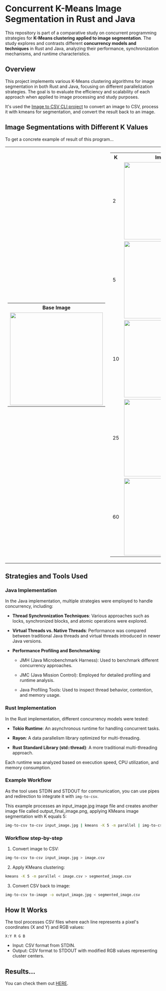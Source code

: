 # Concurrent K-Means Image Segmentation in Rust and Java

This repository is part of a comparative study on concurrent programming strategies for **K-Means clustering applied to image segmentation**. The study explores and contrasts different **concurrency models and techniques** in Rust and Java, analyzing their performance, synchronization mechanisms, and runtime characteristics.

## Overview

This project implements various K-Means clustering algorithms for image segmentation in both Rust and Java, focusing on different parallelization strategies. The goal is to evaluate the efficiency and scalability of each approach when applied to image processing and study purposes.

It's used the [Image to CSV CLI project](https://github.com/talis-fb/img-to-csv) to convert an image to CSV, process it with kmeans for segmentation, and convert the result back to an image.

## Image Segmentations with Different K Values

To get a concrete example of result of this program...

<table>
  <tr>
    <td>
      <table>
        <tr><th>Base Image</th></tr>
        <tr><td><img src="https://res.cloudinary.com/dfjn94vg8/image/upload/v1716473684/kmeans/input.jpg" height="300px"></td></tr>
      </table>
    </td>
    <td>
      <table>
        <tr><th>K</th><th>Image</th></tr>
        <tr><td>2</td><td><img src="https://res.cloudinary.com/dfjn94vg8/image/upload/v1716473684/kmeans/output_2.jpg" height="250px"></td></tr>
        <tr><td>5</td><td><img src="https://res.cloudinary.com/dfjn94vg8/image/upload/v1716473684/kmeans/output_5.jpg" height="250px"></td></tr>
        <tr><td>10</td><td><img src="https://res.cloudinary.com/dfjn94vg8/image/upload/v1716473684/kmeans/output_10.jpg" height="250px"></td></tr>
        <tr><td>25</td><td><img src="https://res.cloudinary.com/dfjn94vg8/image/upload/v1716473684/kmeans/output_25.jpg" height="250px"></td></tr>
        <tr><td>60</td><td><img src="https://res.cloudinary.com/dfjn94vg8/image/upload/v1716473684/kmeans/output_60.jpg" height="250px"></td></tr>
      </table>
    </td>
  </tr>
</table>

## Strategies and Tools Used

### Java Implementation

In the Java implementation, multiple strategies were employed to handle concurrency, including:

* **Thread Synchronization Techniques**: Various approaches such as locks, synchronized blocks, and atomic operations were explored.

* **Virtual Threads vs. Native Threads**: Performance was compared between traditional Java threads and virtual threads introduced in newer Java versions.

* **Performance Profiling and Benchmarking**:

  * JMH (Java Microbenchmark Harness): Used to benchmark different concurrency approaches.

  * JMC (Java Mission Control): Employed for detailed profiling and runtime analysis.

  * Java Profiling Tools: Used to inspect thread behavior, contention, and memory usage.

### Rust Implementation

In the Rust implementation, different concurrency models were tested:

  * **Tokio Runtime**: An asynchronous runtime for handling concurrent tasks.

  * **Rayon**: A data parallelism library optimized for multi-threading.

  * **Rust Standard Library (std::thread)**: A more traditional multi-threading approach.

Each runtime was analyzed based on execution speed, CPU utilization, and memory consumption.

### Example Workflow
As the tool uses STDIN and STDOUT for communication, you can use pipes and redirection to integrate it with `img-to-csv`.

This example processes an input_image.jpg image file and creates another image file called output_final_image.png, applying KMeans image segmentation with K equals 5:
```sh
img-to-csv to-csv input_image.jpg | kmeans -K 5 -m parallel | img-to-csv to-image -o output_final_image.png
```

### Workflow step-by-step
1. Convert image to CSV:
```sh
img-to-csv to-csv input_image.jpg > image.csv
```
2. Apply KMeans clustering:
```sh
kmeans -K 5 -m parallel < image.csv > segmented_image.csv
```
3. Convert CSV back to image:
```sh
img-to-csv to-image -o output_image.jpg < segmented_image.csv
```

## How It Works
The tool processes CSV files where each line represents a pixel's coordinates (X and Y) and RGB values:
```
X:Y R G B
```
* Input: CSV format from STDIN.
* Output: CSV format to STDOUT with modified RGB values representing cluster centers.

## Results...

You can check them out [HERE](https://github.com/talis-fb/KMeans-Image-Segmentation/blob/master/Study_Report.pdf).